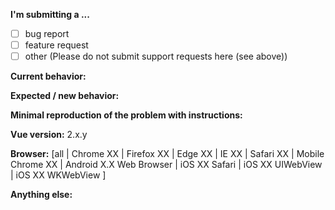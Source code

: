 <!--
This issue template belongs to the angular 1 project. I think is very simple and usefull so I am using for this project as well.
https://github.com/angular/angular.js/blob/master/.github/ISSUE_TEMPLATE.md
-->

**I'm submitting a ...**
<!-- (check one with "x") -->
- [ ] bug report
- [ ] feature request
- [ ] other (Please do not submit support requests here (see above))

**Current behavior:**
<!-- Describe how the bug manifests / how the current features are insufficient. -->

**Expected / new behavior:**
<!-- Describe what the behavior would be without the bug / how the feature would improve AngularJS -->

**Minimal reproduction of the problem with instructions:**
<!--
If the current behavior is a bug or you can illustrate your feature request better with an example,
please provide the *STEPS TO REPRODUCE* and if possible a *MINIMAL DEMO* of the problem via
https://plnkr.co or similar (you can use this template as a starting point: http://plnkr.co/edit/tpl:yBpEi4).
-->

**Vue version:** 2.x.y
<!-- Check whether this is still an issue in the most recent stable or in the snapshot AngularJS version (https://code.angularjs.org/snapshot/) -->

**Browser:** [all | Chrome XX | Firefox XX | Edge XX | IE XX | Safari XX | Mobile Chrome XX | Android X.X Web Browser | iOS XX Safari | iOS XX UIWebView | iOS XX WKWebView ]
<!-- All browsers where this could be reproduced (and Operating System if relevant) -->

**Anything else:**
<!-- e.g. stacktraces, related issues, suggestions how to fix -->
